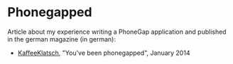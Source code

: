 # Phonegapped

Article about my experience writing a PhoneGap application and published in the german magazine (in german):

* [KaffeeKlatsch](http://www.bookware.de/kaffeeklatsch/archiv/KaffeeKlatsch-2014-01.pdf), "You've been phonegapped", January 2014
